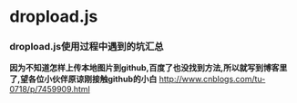 # dropload.js
### dropload.js使用过程中遇到的坑汇总


**因为不知道怎样上传本地图片到github,百度了也没找到方法,所以就写到博客里了,望各位小伙伴原谅刚接触github的小白** 
http://www.cnblogs.com/tu-0718/p/7459909.html

